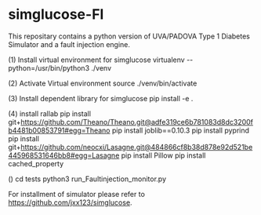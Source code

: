 # simglucose-FI

This repositary contains a python version of UVA/PADOVA Type 1 Diabetes Simulator and a fault injection engine.

(1) Install virtual environment for simglucose
    virtualenv --python=/usr/bin/python3 ./venv

(2) Activate Virtual environment
    source ./venv/bin/activate

(3) Install dependent library for simglucose
    pip install -e .

(4) install rallab
pip install git+https://github.com/Theano/Theano.git@adfe319ce6b781083d8dc3200fb4481b00853791#egg=Theano
pip install joblib==0.10.3
pip install pyprind
pip install git+https://github.com/neocxi/Lasagne.git@484866cf8b38d878e92d521be445968531646bb8#egg=Lasagne
pip install Pillow
pip install cached_property

()  cd tests
    python3 run_Faultinjection_monitor.py 


For installment of simulator please refer to https://github.com/jxx123/simglucose.

